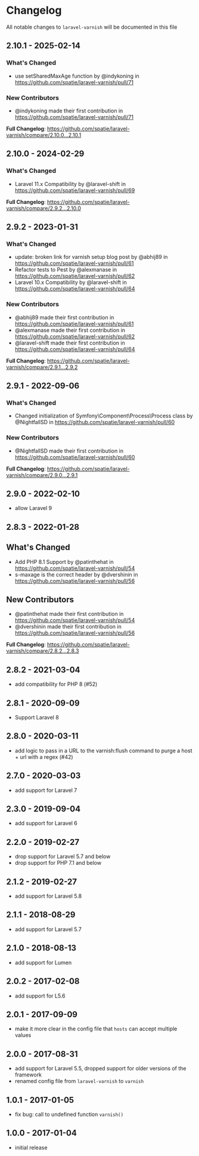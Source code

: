 # Changelog

All notable changes to `laravel-varnish` will be documented in this file

## 2.10.1 - 2025-02-14

### What's Changed

* use setSharedMaxAge function by @indykoning in https://github.com/spatie/laravel-varnish/pull/71

### New Contributors

* @indykoning made their first contribution in https://github.com/spatie/laravel-varnish/pull/71

**Full Changelog**: https://github.com/spatie/laravel-varnish/compare/2.10.0...2.10.1

## 2.10.0 - 2024-02-29

### What's Changed

* Laravel 11.x Compatibility by @laravel-shift in https://github.com/spatie/laravel-varnish/pull/69

**Full Changelog**: https://github.com/spatie/laravel-varnish/compare/2.9.2...2.10.0

## 2.9.2 - 2023-01-31

### What's Changed

- update: broken link for varnish setup blog post by @abhij89 in https://github.com/spatie/laravel-varnish/pull/61
- Refactor tests to Pest by @alexmanase in https://github.com/spatie/laravel-varnish/pull/62
- Laravel 10.x Compatibility by @laravel-shift in https://github.com/spatie/laravel-varnish/pull/64

### New Contributors

- @abhij89 made their first contribution in https://github.com/spatie/laravel-varnish/pull/61
- @alexmanase made their first contribution in https://github.com/spatie/laravel-varnish/pull/62
- @laravel-shift made their first contribution in https://github.com/spatie/laravel-varnish/pull/64

**Full Changelog**: https://github.com/spatie/laravel-varnish/compare/2.9.1...2.9.2

## 2.9.1 - 2022-09-06

### What's Changed

- Changed initialization of Symfony\Component\Process\Process class  by @NightfallSD in https://github.com/spatie/laravel-varnish/pull/60

### New Contributors

- @NightfallSD made their first contribution in https://github.com/spatie/laravel-varnish/pull/60

**Full Changelog**: https://github.com/spatie/laravel-varnish/compare/2.9.0...2.9.1

## 2.9.0 - 2022-02-10

- allow Laravel 9

## 2.8.3 - 2022-01-28

## What's Changed

- Add PHP 8.1 Support by @patinthehat in https://github.com/spatie/laravel-varnish/pull/54
- s-maxage is the correct header by @dvershinin in https://github.com/spatie/laravel-varnish/pull/56

## New Contributors

- @patinthehat made their first contribution in https://github.com/spatie/laravel-varnish/pull/54
- @dvershinin made their first contribution in https://github.com/spatie/laravel-varnish/pull/56

**Full Changelog**: https://github.com/spatie/laravel-varnish/compare/2.8.2...2.8.3

## 2.8.2 - 2021-03-04

- add compatibility for PHP 8 (#52)

## 2.8.1 - 2020-09-09

- Support Laravel 8

## 2.8.0 - 2020-03-11

- add logic to pass in a URL to the varnish:flush command to purge a host + url with a regex (#42)

## 2.7.0 - 2020-03-03

- add support for Laravel 7

## 2.3.0 - 2019-09-04

- add support for Laravel 6

## 2.2.0 - 2019-02-27

- drop support for Laravel 5.7 and below
- drop support for PHP 7.1 and below

## 2.1.2 - 2019-02-27

- add support for Laravel 5.8

## 2.1.1 - 2018-08-29

- add support for Laravel 5.7

## 2.1.0 - 2018-08-13

- add support for Lumen

## 2.0.2 - 2017-02-08

- add support for L5.6

## 2.0.1 - 2017-09-09

- make it more clear in the config file that `hosts` can accept multiple values

## 2.0.0 - 2017-08-31

- add support for Laravel 5.5, dropped support for older versions of the framework
- renamed config file from `laravel-varnish` to `varnish`

## 1.0.1 - 2017-01-05

- fix bug: call to undefined function `varnish()`

## 1.0.0 - 2017-01-04

- initial release
